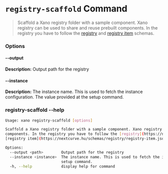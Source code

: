 # `registry-scaffold` Command
> Scaffold a Xano registry folder with a sample component. Xano registry can be used to share and reuse prebuilt components. In the registry you have to follow the [registry](https://nextcurve.hu/schemas/registry/registry.json) and [registry item](https://nextcurve.hu/schemas/registry/registry-item.json) schemas.
### Options

#### --output <path>
**Description:** Output path for the registry
#### --instance <instance>
**Description:** The instance name. This is used to fetch the instance configuration. The value provided at the setup command.

### registry-scaffold --help
```sh
Usage: xano registry-scaffold [options]

Scaffold a Xano registry folder with a sample component. Xano registry can be used to share and reuse prebuilt
components. In the registry you have to follow the [registry](https://nextcurve.hu/schemas/registry/registry.json) and
[registry item](https://nextcurve.hu/schemas/registry/registry-item.json) schemas.

Options:
  --output <path>        Output path for the registry
  --instance <instance>  The instance name. This is used to fetch the instance configuration. The value provided at the
                         setup command.
  -h, --help             display help for command
```